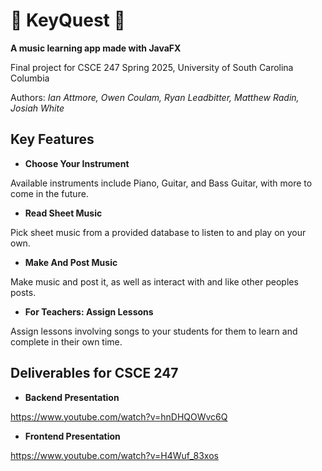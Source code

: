 # 🎹 KeyQuest :scroll:
**A music learning app made with JavaFX**

Final project for CSCE 247 Spring 2025, University of South Carolina Columbia

Authors: *Ian Attmore, Owen Coulam, Ryan Leadbitter, Matthew Radin, Josiah White*

## Key Features
- **Choose Your Instrument**

Available instruments include Piano, Guitar, and Bass Guitar, with more to come in the future.

- **Read Sheet Music**

Pick sheet music from a provided database to listen to and play on your own.

- **Make And Post Music**

Make music and post it, as well as interact with and like other peoples posts.

- **For Teachers: Assign Lessons**

Assign lessons involving songs to your students for them to learn and complete in their own time.

## Deliverables for CSCE 247

- **Backend Presentation**

https://www.youtube.com/watch?v=hnDHQOWvc6Q

- **Frontend Presentation**

https://www.youtube.com/watch?v=H4Wuf_83xos